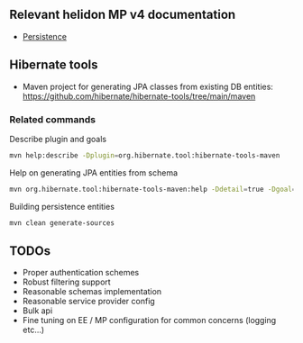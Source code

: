 
## Relevant helidon MP v4 documentation

- [Persistence](https://helidon.io/docs/v4/mp/persistence)

## Hibernate tools

- Maven project for generating JPA classes from existing DB entities: https://github.com/hibernate/hibernate-tools/tree/main/maven

### Related commands

Describe plugin and goals

```bash
mvn help:describe -Dplugin=org.hibernate.tool:hibernate-tools-maven
```

Help on generating JPA entities from schema

```bash
mvn org.hibernate.tool:hibernate-tools-maven:help -Ddetail=true -Dgoal=hbm2java
```

Building persistence entities

```bash
mvn clean generate-sources
```

## TODOs

- Proper authentication schemes
- Robust filtering support
- Reasonable schemas implementation
- Reasonable service provider config
- Bulk api
- Fine tuning on EE / MP configuration for common concerns (logging etc...)
